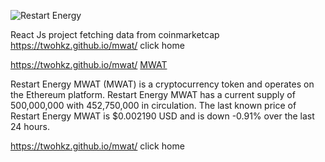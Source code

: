 ![Restart Energy](https://restartenergy.io/new-index/img/logo.png)

React Js project fetching data from coinmarketcap https://twohkz.github.io/mwat/ click home

https://twohkz.github.io/mwat/ 
[MWAT](https://twohkz.github.io/mwat/)

Restart Energy MWAT (MWAT) is a cryptocurrency token and operates on the Ethereum platform. Restart Energy MWAT has a current supply of 500,000,000 with 452,750,000 in circulation. The last known price of Restart Energy MWAT is $0.002190 USD and is down -0.91% over the last 24 hours.

https://twohkz.github.io/mwat/ click home
